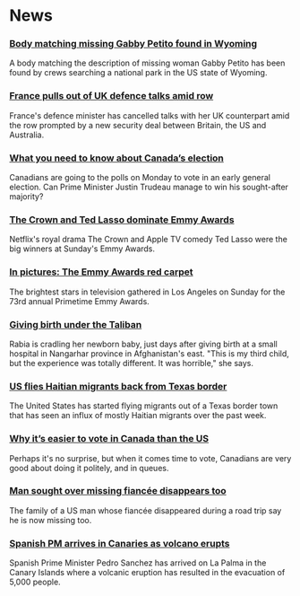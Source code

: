 # News
### [Body matching missing Gabby Petito found in Wyoming](https://www.bbc.com/news/world-us-canada-58620272)
A body matching the description of missing woman Gabby Petito has been found by crews searching a national park in the US state of Wyoming.
### [France pulls out of UK defence talks amid row](https://www.bbc.com/news/uk-58620220)
France's defence minister has cancelled talks with her UK counterpart amid the row prompted by a new security deal between Britain, the US and Australia.
### [What you need to know about Canada’s election](https://www.bbc.com/news/world-us-canada-58573882)
Canadians are going to the polls on Monday to vote in an early general election. Can Prime Minister Justin Trudeau manage to win his sought-after majority? 
### [The Crown and Ted Lasso dominate Emmy Awards](https://www.bbc.com/news/entertainment-arts-58620247)
Netflix's royal drama The Crown and Apple TV comedy Ted Lasso were the big winners at Sunday's Emmy Awards.
### [In pictures: The Emmy Awards red carpet](https://www.bbc.com/news/entertainment-arts-58620281)
The brightest stars in television gathered in Los Angeles on Sunday for the 73rd annual Primetime Emmy Awards.
### [Giving birth under the Taliban](https://www.bbc.com/news/world-asia-58585323)
Rabia is cradling her newborn baby, just days after giving birth at a small hospital in Nangarhar province in Afghanistan's east. "This is my third child, but the experience was totally different. It was horrible," she says.
### [US flies Haitian migrants back from Texas border](https://www.bbc.com/news/world-us-canada-58620147)
The United States has started flying migrants out of a Texas border town that has seen an influx of mostly Haitian migrants over the past week.
### [Why it’s easier to vote in Canada than the US](https://www.bbc.com/news/world-us-canada-58589809)
Perhaps it's no surprise, but when it comes time to vote, Canadians are very good about doing it politely, and in queues.
### [Man sought over missing fiancée disappears too](https://www.bbc.com/news/world-us-canada-58607813)
The family of a US man whose fiancée disappeared during a road trip say he is now missing too. 
### [Spanish PM arrives in Canaries as volcano erupts](https://www.bbc.com/news/world-europe-58620555)
Spanish Prime Minister Pedro Sanchez has arrived on La Palma in the Canary Islands where a volcanic eruption has resulted in the evacuation of 5,000 people.
